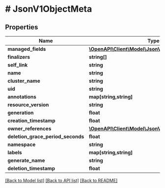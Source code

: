 # # JsonV1ObjectMeta

## Properties

Name | Type | Description | Notes
------------ | ------------- | ------------- | -------------
**managed_fields** | [**\OpenAPI\Client\Model\JsonV1ManagedFieldsEntry[]**](JsonV1ManagedFieldsEntry.md) |  | [optional]
**finalizers** | **string[]** |  | [optional]
**self_link** | **string** |  | [optional]
**name** | **string** |  | [optional]
**cluster_name** | **string** |  | [optional]
**uid** | **string** |  | [optional]
**annotations** | **map[string,string]** |  | [optional]
**resource_version** | **string** |  | [optional]
**generation** | **float** |  | [optional]
**creation_timestamp** | **float** |  | [optional]
**owner_references** | [**\OpenAPI\Client\Model\JsonV1OwnerReference[]**](JsonV1OwnerReference.md) |  | [optional]
**deletion_grace_period_seconds** | **float** |  | [optional]
**namespace** | **string** |  | [optional]
**labels** | **map[string,string]** |  | [optional]
**generate_name** | **string** |  | [optional]
**deletion_timestamp** | **float** |  | [optional]

[[Back to Model list]](../../README.md#models) [[Back to API list]](../../README.md#endpoints) [[Back to README]](../../README.md)
